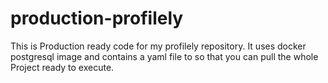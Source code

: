 # production-profilely
This is Production ready code for my profilely repository. It uses docker postgresql image and contains a yaml file to so that you can pull the whole Project ready to execute.
